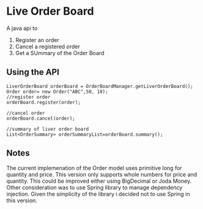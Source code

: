 # Live Order Board
A java api to
1) Register an order
2) Cancel a registered order
3) Get a SUmmary of the Order Board

## Using the API

```
LiverOrderBoard orderBoard = OrderBoardManager.getLiverOrderBoard();
Order order= new Order("ABC",50, 10);
//register order
orderBoard.register(order);

//cancel order
orderBoard.cancel(order);

//summary of liver order board
List<OrderSummary> orderSummaryList=orderBoard.summary();
```
## Notes
 The current implemenation of the Order model uses primitive long for quantity and price. This version only supports whole numbers for price and quantity. This could be improved either using BigDecimal or Joda Money.
 Other consideration was to use Spring library to manage dependency injection. Given the simplicity of the library i decided not to use Spring in this version. 

